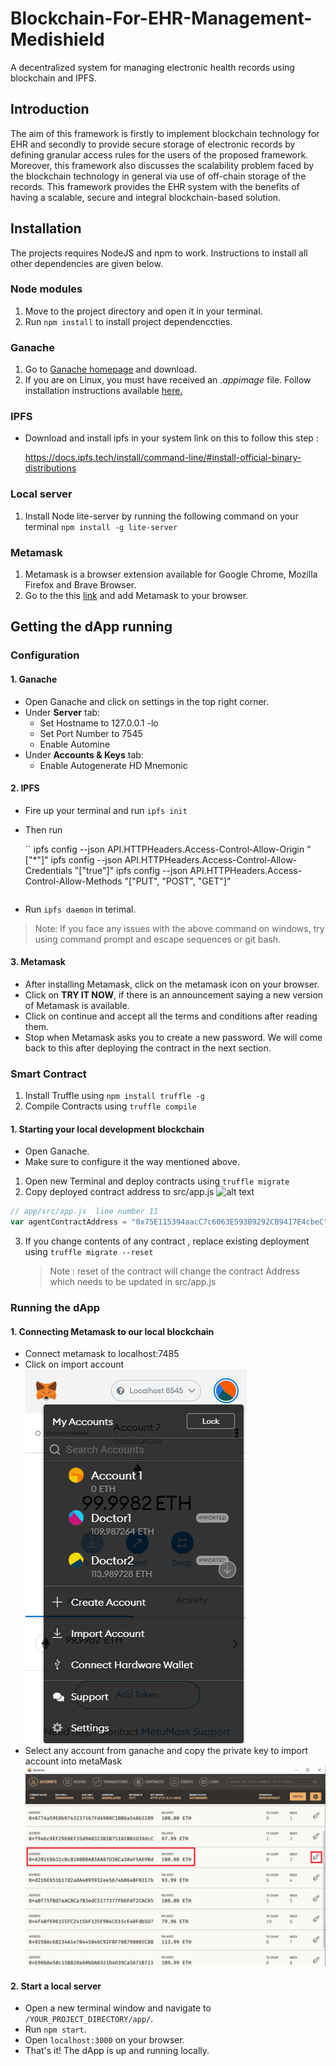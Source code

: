 




# Blockchain-For-EHR-Management-Medishield
A decentralized system for managing electronic health records using blockchain and IPFS.


## Introduction

The aim of this framework is firstly to implement blockchain technology for EHR and secondly to provide secure storage of electronic records by defining granular access rules for the users of the proposed framework. Moreover, this framework also discusses the scalability problem faced by the blockchain technology in general via use of off-chain storage of the records. This framework provides the EHR system with the benefits of having a scalable, secure and integral blockchain-based solution.

<!-- TABLE OF CONTENTS -->

## Installation

The projects requires NodeJS and npm to work. Instructions to install all other dependencies are given below.

### Node modules

1. Move to the project directory and open it in your terminal.
2. Run `npm install` to install project dependenccties.

### Ganache

1. Go to [Ganache homepage](https://truffleframework.com/ganache) and download.
2. If you are on Linux, you must have received an _.appimage_ file. Follow installation instructions available [here.](https://itsfoss.com/use-appimage-linux/)

### IPFS

- Download and install ipfs in your system link on this to follow this step :

   https://docs.ipfs.tech/install/command-line/#install-official-binary-distributions

### Local server

1. Install Node lite-server by running the following command on your terminal `npm install -g lite-server`

### Metamask

1. Metamask is a browser extension available for Google Chrome, Mozilla Firefox and Brave Browser.
2. Go to the this [link](http://metamask.io/) and add Metamask to your browser.

## Getting the dApp running

### Configuration

#### 1. Ganache

- Open Ganache and click on settings in the top right corner.
- Under **Server** tab:
  - Set Hostname to 127.0.0.1 -lo
  - Set Port Number to 7545
  - Enable Automine
- Under **Accounts & Keys** tab:
  - Enable Autogenerate HD Mnemonic

#### 2. IPFS



- Fire up your terminal and run `ipfs init`
- Then run

  ``
  ipfs config --json API.HTTPHeaders.Access-Control-Allow-Origin "[\"*\"]"
  ipfs config --json API.HTTPHeaders.Access-Control-Allow-Credentials "[\"true\"]"
  ipfs config --json API.HTTPHeaders.Access-Control-Allow-Methods "[\"PUT\", \"POST\", \"GET\"]"
  ```
-  Run `ipfs daemon` in terimal.  

  > Note: If you face any issues with the above command on windows, try using command prompt and escape sequences or git bash.

#### 3. Metamask

- After installing Metamask, click on the metamask icon on your browser.
- Click on **TRY IT NOW**, if there is an announcement saying a new version of Metamask is available.
- Click on continue and accept all the terms and conditions after reading them.
- Stop when Metamask asks you to create a new password. We will come back to this after deploying the contract in the next section.

### Smart Contract

1. Install Truffle using `npm install truffle -g`
2. Compile Contracts using `truffle compile`

#### 1. Starting your local development blockchain

- Open Ganache.
- Make sure to configure it the way mentioned above.

1. Open new Terminal and deploy contracts using `truffle migrate`
2. Copy deployed contract address to src/app.js
   ![alt text](https://raw.githubusercontent.com/game-of-codes/HealthCare-Blockchain/master/images/ganace-contracct.png)

```js
// app/src/app.js  line number 11
var agentContractAddress = "0x75E115394aacC7c6063E593B9292CB9417E4cbeC";
```

3. If you change contents of any contract , replace existing deployment using `truffle migrate --reset`
   > Note : reset of the contract will change the contract Address which needs to be updated in src/app.js

### Running the dApp

#### 1. Connecting Metamask to our local blockchain

- Connect metamask to localhost:7485
- Click on import account
  ![alt text](https://raw.githubusercontent.com/game-of-codes/HealthCare-Blockchain/master/images/meta-1.png)
- Select any account from ganache and copy the private key to import account into metaMask
  ![alt text](https://raw.githubusercontent.com/game-of-codes/HealthCare-Blockchain/master/images/con-g1.png)


#### 2. Start a local server

- Open a new terminal window and navigate to `/YOUR_PROJECT_DIRECTORY/app/`.
- Run `npm start`.
- Open `localhost:3000` on your browser.
- That's it! The dApp is up and running locally.
